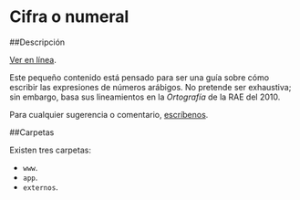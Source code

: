 # Cifra o numeral

##Descripción

[Ver en línea](http://cifraonumeral.perrotriste.org/).

Este pequeño contenido está pensado para ser una guía sobre cómo escribir las expresiones de números arábigos. No pretende ser exhaustiva; sin embargo, basa sus lineamientos en la *Ortografía* de la RAE del 2010.

Para cualquier sugerencia o comentario, [escríbenos](mailto:contacto@perrotriste.org).

##Carpetas

Existen tres carpetas:
- `www`.
- `app`.
- `externos`.